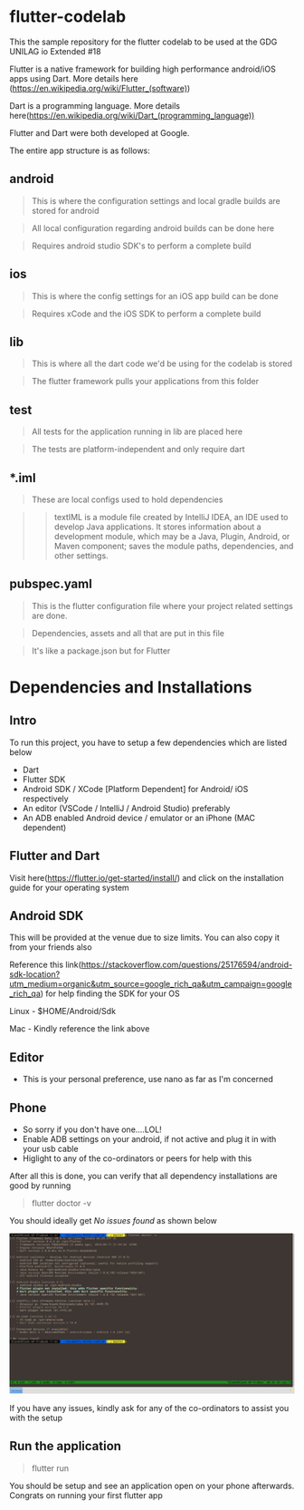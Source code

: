 # flutter-codelab
This the sample repository for the flutter codelab to be used at the GDG UNILAG io Extended #18

Flutter is a native framework for building high performance android/iOS apps using Dart. More details here (https://en.wikipedia.org/wiki/Flutter_(software))

Dart is a programming language. More details here(https://en.wikipedia.org/wiki/Dart_(programming_language))

Flutter and Dart were both developed at Google.

The entire app structure is as follows:

## android
> This is where the configuration settings and local gradle builds are stored for android

> All local configuration regarding android builds can be done here

> Requires android studio SDK's to perform a complete build

## ios
> This is where the config settings for an iOS app build can be done

> Requires xCode and the iOS SDK to perform a complete build

## lib
> This is where all the dart code we'd be using for the codelab is stored

> The flutter framework pulls your applications from this folder

## test
> All tests for the application running in lib are placed here

> The tests are platform-independent and only require dart

## \*.iml
> These are local configs used to hold dependencies

>>textIML is a module file created by IntelliJ IDEA, an IDE used to develop Java applications. It stores information about a development module, which may be a Java, Plugin, Android, or Maven component; saves the module paths, dependencies, and other settings.

## pubspec.yaml
> This is the flutter configuration file where your project related settings are done.

> Dependencies, assets and all that are put in this file

> It's like a package.json but for Flutter


# Dependencies and Installations

## Intro
To run this project, you have to setup a few dependencies which are listed below
 - Dart
 - Flutter SDK
 - Android SDK / XCode [Platform Dependent] for Android/ iOS respectively
 - An editor (VSCode / IntelliJ / Android Studio) preferably
 - An ADB enabled Android device / emulator or an iPhone (MAC dependent)
 
 ## Flutter and Dart
 
Visit here(https://flutter.io/get-started/install/) and click on the installation guide for your operating system

## Android SDK

This will be provided at the venue due to size limits. 
You can also copy it from your friends also

Reference this link(https://stackoverflow.com/questions/25176594/android-sdk-location?utm_medium=organic&utm_source=google_rich_qa&utm_campaign=google_rich_qa) for help finding the SDK for your OS

Linux - $HOME/Android/Sdk

Mac - Kindly reference the link above 

## Editor
-  This is your personal preference, use nano as far as I'm concerned 

## Phone
 -  So sorry if you don't have one....LOL!
 - Enable ADB settings on your android, if not active and plug it in with your usb cable
 - Higlight to any of the co-ordinators or peers for help with this
 
 
 After all this is done, you can verify that all dependency installations are good by running
 > flutter doctor -v
 
 You should ideally get *No issues found* as shown below
 
![Flutter Doctor Example](Flutter_Doctor_Visuals.png?raw=true "Flutter Doctor Example")

If you have any issues, kindly ask for any of the co-ordinators to assist you with the setup

## Run the application
> flutter run 

You should be setup and see an application open on your phone afterwards. 
Congrats on running your first flutter app



 
